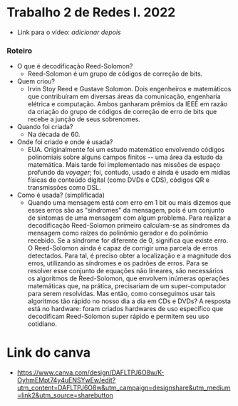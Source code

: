 # Trabalho 2 de Redes I. 2022

- Link para o vídeo: _adicionar depois_


### Roteiro
- O que é decodificação Reed-Solomon?
    - Reed-Solomon é um grupo de códigos de correção de bits.
- Quem criou?
    - Irvin Stoy Reed e Gustave Solomon. Dois engenheiros e matemáticos que contribuíram em diversas áreas da comunicação, engenharia elétrica e computação. Ambos ganharam prêmios da IEEE em razão da criação do grupo de códigos de correção de erro de bits que recebe a junção de seus sobrenomes.
- Quando foi criada?
    - Na década de 60. 
- Onde foi criado e onde é usada?
    - EUA. Originalmente foi um estudo matemático envolvendo códigos polinomiais sobre alguns campos finitos -- uma área da estudo da matemática. Mais tarde foi implementado nas missões de espaço profundo da _voyager_; foi, contudo, usado e ainda é usado em mídias físicas de conteúdo digital (como DVDs e CDS), códigos QR e transmissões como DSL.
- Como é usada? (simplificada)
    - Quando uma mensagem está com erro em 1 bit ou mais dizemos que esses erros são as "síndromes" da mensagem, pois é um conjunto de sintomas de uma mensagem com algum problema. Para realizar a decodificação Reed-Solomon primeiro calculam-se as síndromes da mensagem como raízes do polinômio gerador e do polinômio recebido. Se a síndrome for diferente de 0, significa que existe erro. O Reed-Solomon ainda é capaz de corrigir uma parcela de erros detectados. Para tal, é preciso obter a localização e a magnitude dos erros, utilizando as síndromes e os padrões de erros. Para se resolver esse conjunto de equações não lineares, são necessários os algoritmos de Reed-Solomon, que envolvem inúmeras operações matemáticas que, na prática, precisariam de um super-computador para serem resolvidas. Mas então, como conseguimos usar tais algoritmos tão rápido no nosso dia a dia em CDs e DVDs? A resposta está no hardware: foram criados hardwares de uso específico que decodificam Reed-Solomon super rápido e permitem seu uso cotidiano.



# Link do canva
- https://www.canva.com/design/DAFLTPJ6O8w/K-OyhmEMpt74y4uENSYwEw/edit?utm_content=DAFLTPJ6O8w&utm_campaign=designshare&utm_medium=link2&utm_source=sharebutton
